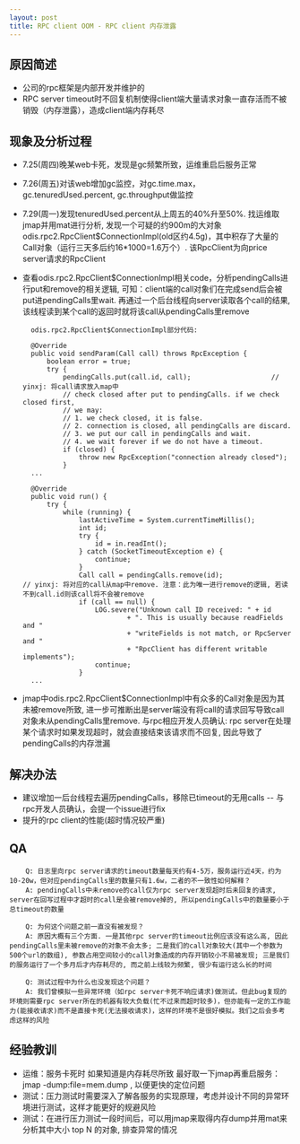 ```yaml
---
layout: post
title: RPC client OOM - RPC client 内存泄露
---
```


## 原因简述

* 公司的rpc框架是内部开发并维护的
* RPC server timeout时不回复机制使得client端大量请求对象一直存活而不被销毁（内存泄露），造成client端内存耗尽

## 现象及分析过程

* 7.25(周四)晚某web卡死，发现是gc频繁所致，运维重启后服务正常
* 7.26(周五)对该web增加gc监控，对gc.time.max，gc.tenuredUsed.percent, gc.throughput做监控
* 7.29(周一)发现tenuredUsed.percent从上周五的40%升至50%. 找运维取jmap并用mat进行分析, 发现一个可疑的约900m的大对象odis.rpc2.RpcClient$ConnectionImpl(old区约4.5g)，其中积存了大量的Call对象（运行三天多后约16*1000=1.6万个）. 该RpcClient为向price server请求的RpcClient
* 查看odis.rpc2.RpcClient$ConnectionImpl相关code，分析pendingCalls进行put和remove的相关逻辑, 可知：client端的call对象们在完成send后会被put进pendingCalls里wait. 再通过一个后台线程向server读取各个call的结果, 该线程读到某个call的返回时就将该call从pendingCalls里remove

		odis.rpc2.RpcClient$ConnectionImpl部分代码: 

        @Override
        public void sendParam(Call call) throws RpcException {
            boolean error = true;
            try {
                pendingCalls.put(call.id, call);                    // yinxj: 将call请求放入map中
                // check closed after put to pendingCalls. if we check closed first, 
                // we may: 
                // 1. we check closed, it is false.
                // 2. connection is closed, all pendingCalls are discard.
                // 3. we put our call in pendingCalls and wait.
                // 4. we wait forever if we do not have a timeout.
                if (closed) {
                    throw new RpcException("connection already closed");
                }
        ...

        @Override
        public void run() {
            try {
                while (running) {
                    lastActiveTime = System.currentTimeMillis();
                    int id;
                    try {
                        id = in.readInt();
                    } catch (SocketTimeoutException e) {
                        continue;
                    }
                    Call call = pendingCalls.remove(id);                    // yinxj: 将对应的call从map中remove. 注意：此为唯一进行remove的逻辑, 若读不到call.id则该call将不会被remove
                    if (call == null) {
                        LOG.severe("Unknown call ID received: " + id
                                + ". This is usually because readFields and "
                                + "writeFields is not match, or RpcServer and "
                                + "RpcClient has different writable implements");
                        continue;
                    }
        ...

* jmap中odis.rpc2.RpcClient$ConnectionImpl中有众多的Call对象是因为其未被remove所致, 进一步可推断出是server端没有将call的请求回写导致call对象未从pendingCalls里remove. 与rpc相应开发人员确认: rpc server在处理某个请求时如果发现超时，就会直接结束该请求而不回复, 因此导致了pendingCalls的内存泄漏

## 解决办法

* 建议增加一后台线程去遍历pendingCalls，移除已timeout的无用calls -- 与rpc开发人员确认，会提一个issue进行fix
* 提升的rpc client的性能(超时情况较严重)

## QA

        Q: 日志里向rpc server请求的timeout数量每天约有4-5万，服务运行近4天，约为10-20w，但对应pendingCalls里的数量只有1.6w，二者的不一致性如何解释？
        A: pendingCalls中未remove的call仅为rpc server发现超时后未回复的请求, server在回写过程中才超时的call是会被remove掉的, 所以pendingCalls中的数量要小于总timeout的数量

        Q: 为何这个问题之前一直没有被发现？
        A: 原因大概有三个方面. 一是其他rpc server的timeout比例应该没有这么高, 因此pendingCalls里未被remove的对象不会太多; 二是我们的call对象较大(其中一个参数为500个url的数组), 参数占用空间较小的call对象造成的内存开销较小不易被发现; 三是我们的服务运行了一个多月后才内存耗尽的, 而之前上线较为频繁, 很少有运行这么长的时间

        Q: 测试过程中为什么也没发现这个问题？
        A: 我们曾模拟一些异常环境（如rpc server卡死不响应请求)做测试，但此bug复现的环境则需要rpc server所在的机器有较大负载(忙不过来而超时较多)，但亦能有一定的工作能力(能接收请求)而不是直接卡死(无法接收请求)，这样的环境不是很好模拟。我们之后会多考虑这样的风险

## 经验教训

* 运维：服务卡死时 如果知道是内存耗尽所致 最好取一下jmap再重启服务：jmap -dump:file=mem.dump <pid>, 以便更快的定位问题
* 测试：压力测试时需要深入了解各服务的实现原理，考虑并设计不同的异常环境进行测试，这样才能更好的规避风险
* 测试：在进行压力测试一段时间后，可以用jmap来取得内存dump并用mat来分析其中大小 top N 的对象, 排查异常的情况
